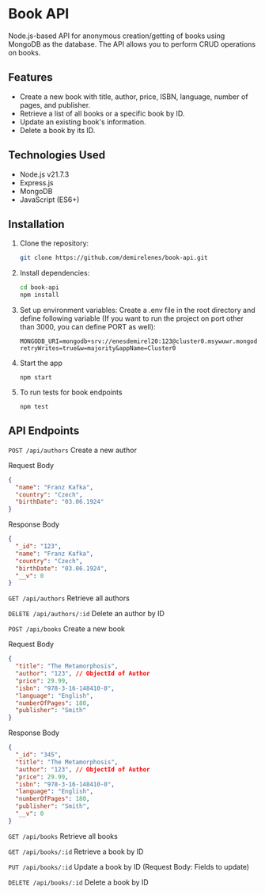 # Book API

Node.js-based API for anonymous creation/getting of books using MongoDB as the database. The API allows you to perform CRUD operations on books.

## Features

- Create a new book with title, author, price, ISBN, language, number of pages, and publisher.
- Retrieve a list of all books or a specific book by ID.
- Update an existing book's information.
- Delete a book by its ID.

## Technologies Used

- Node.js v21.7.3
- Express.js
- MongoDB
- JavaScript (ES6+)

## Installation

1. Clone the repository:
   ```bash
   git clone https://github.com/demirelenes/book-api.git
   ```
2. Install dependencies:
   ```bash
   cd book-api
   npm install
   ```
3. Set up environment variables: Create a .env file in the root directory and define following variable (If you want to run the project on port other than 3000, you can define PORT as well):
   ```
   MONGODB_URI=mongodb+srv://enesdemirel20:123@cluster0.msywuwr.mongodb.net/?retryWrites=true&w=majority&appName=Cluster0
   ```
4. Start the app 
   ```
   npm start
   ```
5. To run tests for book endpoints
   ```
   npm test
   ```

## API Endpoints

```POST /api/authors``` Create a new author

Request Body
```json
{
  "name": "Franz Kafka",
  "country": "Czech",
  "birthDate": "03.06.1924"
}

```

Response Body
```json
{
  "_id": "123",
  "name": "Franz Kafka",
  "country": "Czech",
  "birthDate": "03.06.1924",
  "__v": 0
}

```

```GET /api/authors``` Retrieve all authors

```DELETE /api/authors/:id``` Delete an author by ID

```POST /api/books``` Create a new book

Request Body
```json
{
  "title": "The Metamorphosis",
  "author": "123", // ObjectId of Author
  "price": 29.99,
  "isbn": "978-3-16-148410-0",
  "language": "English",
  "numberOfPages": 180,
  "publisher": "Smith"
}

```

Response Body
```json
{
  "_id": "345",
  "title": "The Metamorphosis",
  "author": "123", // ObjectId of Author
  "price": 29.99,
  "isbn": "978-3-16-148410-0",
  "language": "English",
  "numberOfPages": 180,
  "publisher": "Smith",
  "__v": 0
}

```

```GET /api/books``` Retrieve all books

```GET /api/books/:id``` Retrieve a book by ID

```PUT /api/books/:id``` Update a book by ID (Request Body: Fields to update)

```DELETE /api/books/:id``` Delete a book by ID
